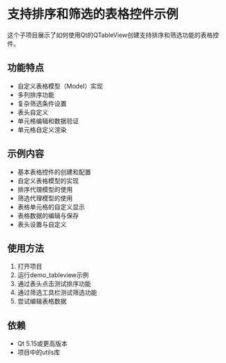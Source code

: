 # 支持排序和筛选的表格控件示例

这个子项目展示了如何使用Qt的QTableView创建支持排序和筛选功能的表格控件。

## 功能特点

- 自定义表格模型（Model）实现
- 多列排序功能
- 复杂筛选条件设置
- 表头自定义
- 单元格编辑和数据验证
- 单元格自定义渲染

## 示例内容

- 基本表格控件的创建和配置
- 自定义表格模型的实现
- 排序代理模型的使用
- 筛选代理模型的使用
- 表格单元格的自定义显示
- 表格数据的编辑与保存
- 表头设置与自定义

## 使用方法

1. 打开项目
2. 运行demo_tableview示例
3. 通过表头点击测试排序功能
4. 通过筛选工具栏测试筛选功能
5. 尝试编辑表格数据

## 依赖

- Qt 5.15或更高版本
- 项目中的utils库
